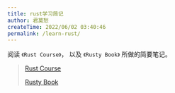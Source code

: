 ```yaml
---
title: rust学习简记
author: 君莫愁
createTime: 2022/06/02 03:40:46
permalink: /learn-rust/
---
```


阅读 `《Rust Course》`， 以及 `《Rusty Book》` 所做的简要笔记。

> [Rust Course](https://course.rs/basic/variable.html)
> 
> [Rusty Book](https://rusty.rs/about.html)
